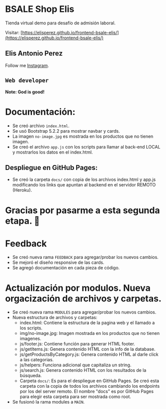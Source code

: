 # BSALE Shop Elis

Tienda virtual demo para desafío de admisión laboral.

Visitar: [https://elisperez.github.io/frontend-bsale-elis/](https://elisperez.github.io/frontend-bsale-elis/)

## Elis Antonio Perez

Follow me [Instagram](https://instagram.com/elisperezmusic).

## `Web developer`

**Note: God is good!**

# Documentación:

- Se creó archivo `index.html`.
- Se usó Bootstrap 5.2.2 para mostrar navbar y cards.
- La imagen `no-image.jpg` es mostrada en los productos que no tienen imagen.
- Se creó el archivo `app.js` con los scripts para llamar al back-end LOCAL y mostrarlos los datos en el index.html.

## Despliegue en GitHub Pages:

- Se creó la carpeta `docs/` con copia de los archivos index.html y app.js modificando los links que apuntan al backend en el servidor REMOTO (Heroku).

# Gracias por pasarme a esta segunda etapa. 🤩

# Feedback

- Se creó nueva rama `FEEDBACK` para agregar/probar los nuevos cambios.
- Se mejoró el diseño responsive de las cards.
- Se agregó documentación en cada pieza de código.

# Actualización por modulos. Nueva orgacización de archivos y carpetas.

- Se creó nueva rama `MODULES` para agregar/probar los nuevos cambios.
- Nueva estructura de archivos y carpetas:
  - index.html: Contiene la estructura de la pagina web y el llamado a los scripts.
  - img/no-image.jpg: Imagen mostrada en los productos que no tienen imagenes.
  - js/footer.js: Contiene función para generar HTML footer.
  - js/getItems.js: Genera contenido HTML con la info de la database.
  - js/getProductsByCategory.js: Genera contenido HTML al darle click a las categorias.
  - js/helpers: Funciona adicional que capitaliza un string.
  - js/search.js: Genera contenido HTML con los resultados de la búsqueda.
  - Carpeta `docs/`: Es para el despliegue en GitHub Pages. Se creó esta carpeta con la copia de todos los archivos cambiando los endpoints por los del server remoto. El nombre "docs" es por GitHub Pages para elegir esta carpeta para ser mostrada como root.
- Se fusionó la rama modules a `MAIN`.
